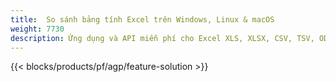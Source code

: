 ```yaml
---
title:  So sánh bảng tính Excel trên Windows, Linux & macOS
weight: 7730
description: Ứng dụng và API miễn phí cho Excel XLS, XLSX, CSV, TSV, ODS, SXC và FODS so sánh tệp
---
```

{{< blocks/products/pf/agp/feature-solution >}} 

